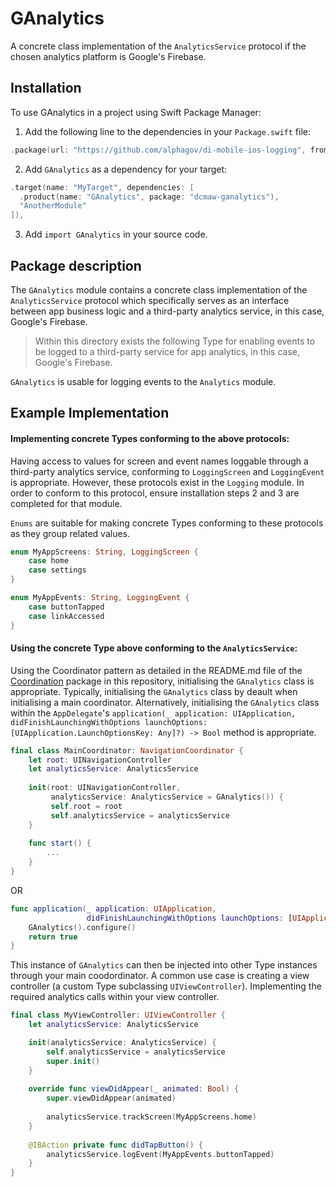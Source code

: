 #  GAnalytics

A concrete class implementation of the `AnalyticsService` protocol if the chosen analytics platform is Google's Firebase.

## Installation

To use GAnalytics in a project using Swift Package Manager:

1. Add the following line to the dependencies in your `Package.swift` file:

```swift
.package(url: "https://github.com/alphagov/di-mobile-ios-logging", from: "1.0.0"),
```

2. Add `GAnalytics` as a dependency for your target:

```swift
.target(name: "MyTarget", dependencies: [
  .product(name: "GAnalytics", package: "dcmaw-ganalytics"),
  "AnotherModule"
]),
```

3. Add `import GAnalytics` in your source code.

## Package description

The `GAnalytics` module contains a concrete class implementation of the `AnalyticsService` protocol which specifically serves as an interface between app business logic and a third-party analytics service, in this case, Google's Firebase.

> Within this directory exists the following Type for enabling events to be logged to a third-party service for app analytics, in this case, Google's Firebase.

`GAnalytics` is usable for logging events to the `Analytics` module.

## Example Implementation

#### Implementing concrete Types conforming to the above protocols:

Having access to values for screen and event names loggable through a third-party analytics service, conforming to `LoggingScreen` and `LoggingEvent` is appropriate. 
However, these protocols exist in the `Logging` module. In order to conform to this protocol, ensure installation steps 2 and 3 are completed for that module. 

`Enums` are suitable for making concrete Types conforming to these protocols as they group related values.

```swift
enum MyAppScreens: String, LoggingScreen {
    case home
    case settings
}
```

```swift
enum MyAppEvents: String, LoggingEvent {
    case buttonTapped
    case linkAccessed
}
```

#### Using the concrete Type above conforming to the `AnalyticsService`:

Using the Coordinator pattern as detailed in the README.md file of the [Coordination](https://github.com/alphagov/di-mobile-ios-coordination) package in this repository, initialising the `GAnalytics` class is appropriate. Typically, initialising the `GAnalytics` class by deault when initialising a main coordinator. Alternatively, initialising the `GAnalytics` class within the `AppDelegate`'s `application(_ application: UIApplication, didFinishLaunchingWithOptions launchOptions: [UIApplication.LaunchOptionsKey: Any]?) -> Bool` method is appropriate.

```swift
final class MainCoordinator: NavigationCoordinator {
    let root: UINavigationController
    let analyticsService: AnalyticsService
    
    init(root: UINavigationController,
         analyticsService: AnalyticsService = GAnalytics()) {
         self.root = root
         self.analyticsService = analyticsService
    }
    
    func start() {
        ...
    }
}
```

OR

```swift
func application(_ application: UIApplication,
                 didFinishLaunchingWithOptions launchOptions: [UIApplication.LaunchOptionsKey: Any]?) -> Bool {
    GAnalytics().configure()
    return true
}
```

This instance of `GAnalytics` can then be injected into other Type instances through your main coodordinator. A common use case is creating a view controller (a custom Type subclassing `UIViewController`). Implementing the required analytics calls within your view controller.

```swift
final class MyViewController: UIViewController {
    let analyticsService: AnalyticsService

    init(analyticsService: AnalyticsService) {
        self.analyticsService = analyticsService
        super.init()
    }
    
    override func viewDidAppear(_ animated: Bool) {
        super.viewDidAppear(animated)
        
        analyticsService.trackScreen(MyAppScreens.home)
    }
    
    @IBAction private func didTapButton() {
        analyticsService.logEvent(MyAppEvents.buttonTapped)
    }
}
```
